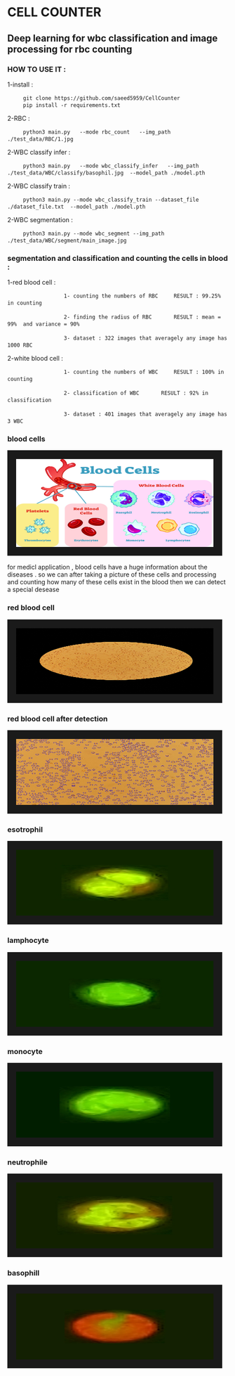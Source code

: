 # CELL COUNTER
## Deep learning for wbc classification   and  image processing for rbc counting

### HOW TO USE IT :

   1-install : 
                      
         git clone https://github.com/saeed5959/CellCounter
         pip install -r requirements.txt
                      
   2-RBC :
   
         python3 main.py   --mode rbc_count   --img_path ./test_data/RBC/1.jpg
         
   2-WBC classify infer :
   
         python3 main.py   --mode wbc_classify_infer   --img_path ./test_data/WBC/classify/basophil.jpg  --model_path ./model.pth
         
   2-WBC classify train :
   
         python3 main.py --mode wbc_classify_train --dataset_file ./dataset_file.txt  --model_path ./model.pth
         
   2-WBC segmentation :
   
         python3 main.py --mode wbc_segment --img_path ./test_data/WBC/segment/main_image.jpg
                      
                      
                      
                      
### segmentation and classification and counting the cells in blood :

   1-red blood cell : 
                      
                      1- counting the numbers of RBC     RESULT : 99.25% in counting 
   
                      2- finding the radius of RBC       RESULT : mean = 99%  and variance = 90%  
                      
                      3- dataset : 322 images that averagely any image has 1000 RBC
   
   
   2-white blood cell : 
   
                      1- counting the numbers of WBC     RESULT : 100% in counting 
   
                      2- classification of WBC       RESULT : 92% in classification  
                      
                      3- dataset : 401 images that averagely any image has 3 WBC
  
                             

### blood cells

<img src="mrh286-cdp-033018.jpg" width="450" height="200" border="20" title="blood cells">
                      



for medicl application , blood cells have a huge information about the diseases . so we can after taking a picture of these cells and processing and counting how many of these cells exist in the blood then we can detect a special desease 





### red blood cell

<img src="main_image.jpg" width="450" height="150" border="20">

### red blood cell after detection

<img src="crop_and_detect_image.jpg" width="450" height="150" border="20">


### esotrophil

<img src="eso-14882501911.jpg" width="450" height="150" border="20">
 
### lamphocyte
 
<img src="lam-10490525360.jpg" width="450" height="150" border="20">
 
### monocyte
 
<img src="mono-9264272505.jpg" width="450" height="150" border="20">

### neutrophile
 
<img src="neu-4021732975.jpg" width="450" height="150" border="20">

### basophill
 
<img src="98-1-4-2710.jpg" width="450" height="150" border="20">
